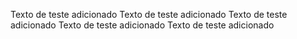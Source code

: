 Texto de teste adicionado
Texto de teste adicionado
Texto de teste adicionado
Texto de teste adicionado
Texto de teste adicionado
